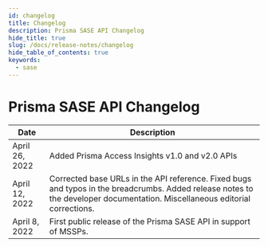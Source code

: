 ```yaml
---
id: changelog
title: Changelog
description: Prisma SASE API Changelog
hide_title: true
slug: /docs/release-notes/changelog
hide_table_of_contents: true
keywords:
  - sase
---
```



# Prisma SASE API Changelog

| Date | Description |
|------|-------------|
| April 26, 2022 | Added Prisma Access Insights v1.0 and v2.0 APIs |
| April 12, 2022 | Corrected base URLs in the API reference. Fixed bugs and typos in the breadcrumbs. Added release notes to the developer documentation. Miscellaneous editorial corrections.|
| April 8, 2022 | First public release of the Prisma SASE API in support of MSSPs. |
